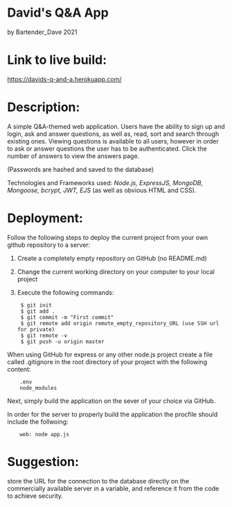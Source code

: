 # David's Q&A App 
by Bartender_Dave 
2021

# Link to live build:
https://davids-q-and-a.herokuapp.com/

# Description:
A simple Q&A-themed web application. Users have the ability to sign up and login, ask and answer questions, as well as, read, sort and search through existing ones. Viewing questions is available to all users, however in order to ask or answer questions the user has to be authenticated. Click the number of answers to view the answers page.

(Passwords are hashed and saved to the database)

Technologies and Frameworks used: *Node.js, ExpressJS, MongoDB, Mongoose, bcrypt, JWT, EJS* (as well as obvious HTML and CSS).

# Deployment:
Follow the following steps to deploy the current project from your own github repository to a server:

1. Create a completely empty repository on GitHub (no README.md)
2. Change the current working directory on your computer to your local project
3. Execute the following commands:
        
        $ git init
        $ git add .
        $ git commit -m "First commit"
        $ git remote add origin remote_empty_repository_URL (use SSH url for private)
        $ git remote -v
        $ git push -u origin master

When using GitHub for express or any other node.js project create a file called .gitignore in the root directory of your project with the following content:
    
        .env
        node_modules
    
Next, simply build the application on the sever of your choice via GitHub.

In order for the server to properly build the application the procfile should include the follwoing:

        web: node app.js
    
# Suggestion: 
store the URL for the connection to the database directly on the commercially available server in a variable, and reference it from the code to achieve security.
